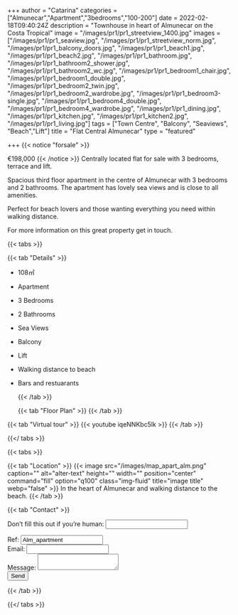 +++
author = "Catarina"
categories = ["Almunecar","Apartment","3bedrooms","100-200"]
date = 2022-02-18T09:40:24Z
description = "Townhouse in heart of Almunecar on the Costa Tropical"
image = "/images/pr1/pr1_streetview_1400.jpg"
images = ["/images/pr1/pr1_seaview.jpg", "/images/pr1/pr1_streetview_norm.jpg", "/images/pr1/pr1_balcony_doors.jpg", "/images/pr1/pr1_beach1.jpg", "/images/pr1/pr1_beach2.jpg", "/images/pr1/pr1_bathroom.jpg", "/images/pr1/pr1_bathroom2_shower.jpg", "/images/pr1/pr1_bathroom2_wc.jpg", "/images/pr1/pr1_bedroom1_chair.jpg", "/images/pr1/pr1_bedroom1_double.jpg", "/images/pr1/pr1_bedroom2_twin.jpg", "/images/pr1/pr1_bedroom2_wardrobe.jpg", "/images/pr1/pr1_bedroom3-single.jpg", "/images/pr1/pr1_bedroom4_double.jpg", "/images/pr1/pr1_bedroom4_wardrobe.jpg", "/images/pr1/pr1_dining.jpg", "/images/pr1/pr1_kitchen.jpg", "/images/pr1/pr1_kitchen2.jpg", "/images/pr1/pr1_living.jpg"]
tags = ["Town Centre", "Balcony", "Seaviews", "Beach","Lift"]
title = "Flat Central Almunecar"
type = "featured"

+++
{{< notice "forsale" >}}

€198,000 {{< /notice >}} Centrally located flat for sale with 3 bedrooms, terrace and lift.

Spacious third floor apartment in the centre of Almunecar with 3 bedrooms and 2 bathrooms. The apartment has lovely sea views and is close to all amenities.

Perfect for beach lovers and those wanting everything you need within walking distance.

For more information on this great property get in touch.

{{< tabs >}}

{{< tab "Details" >}}

* 108&#x33A1;
* Apartment
* 3 Bedrooms
* 2 Bathrooms
* Sea Views
* Balcony
* Lift
* Walking distance to beach
* Bars and restuarants

  {{< /tab >}}

  {{< tab "Floor Plan" >}}  {{< /tab >}}

{{< tab "Virtual tour" >}} {{< youtube iqeNNKbc5lk >}} {{< /tab >}}

{{</ tabs >}}

{{< tabs >}}

{{< tab "Location" >}} {{< image src="/images/map_apart_alm.png" caption="" alt="alter-text" height="" width="" position="center" command="fill" option="q100" class="img-fluid" title="image title" webp="false" >}} In the heart of Almunecar and walking distance to the beach.  {{< /tab >}}

{{< tab "Contact" >}} <form name="propertyContact" method="POST" netlify-honeypot="bot-field" data-netlify="true">
<div class="form-group">
<p class="d-none"><label>Don’t fill this out if you’re human: <input name="bot-field" /></label></p>
</div>
<div class="form-group">
<label>Ref: <input name="property-ref" class="form-control" value="Alm_apartment" readonly/></label>
</div>
<div class="form-group">
<label>Email: <input type="text" class="form-control" name="email" /></label>
</div>
<div class="form-group">
<label>Message: </label> <textarea name="message" class="form-control"></textarea>
</div>
<button type="submit" class="btn btn-primary">Send</button>
</form> {{< /tab >}}

{{</ tabs >}}